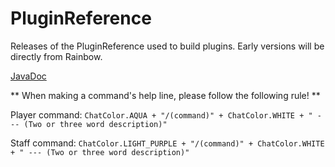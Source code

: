 # PluginReference
Releases of the PluginReference used to build plugins. Early versions will be directly from Rainbow.

[JavaDoc](https://ci.codecrafter47.de/job/Rainbow/org.projectrainbow$PluginReference/javadoc/index.html?overview-summary.html)

** When making a command's help line, please follow the following rule! **

Player command: `ChatColor.AQUA + "/(command)" + ChatColor.WHITE + " --- (Two or three word description)"`

Staff command: `ChatColor.LIGHT_PURPLE + "/(command)" + ChatColor.WHITE + " --- (Two or three word description)"`
